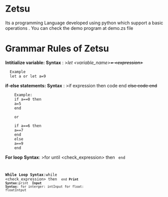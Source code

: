 # Zetsu
Its a programming Language developed using python which support a basic operations .
You can check the demo program at demo.zs file
# Grammar Rules of Zetsu
  **Intitialize variable:**
      **Syntax** : >_let <variable_name>~~= \<expression>~~_
  
      Example
      let a or let a=9
  
  
  **if-else statements:**
      **Syntax** : >if expression then
                    code
                    end
                   ~~else
                    code
                    end~~
                    
                    
        Example:
        if a==0 then
        a=5
        end
        
        or 
        
        if a==6 then
        a==7
        end
        else
        a==9
        end
        
        
 **For loop**
    **Syntax**: >for <expression> until <check_expression> then <code> end  
  
 **While Loop**
    **Syntax**:while <check_expression> then <code> end
 **Print**
      **Syntax**:print <expression>
 **Input**
      **Syntax**: for interger: intInput
                  for float: floatIntput

